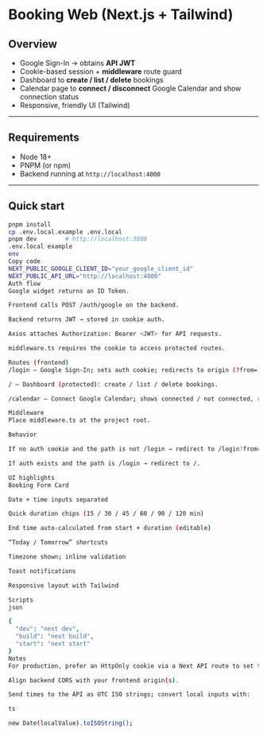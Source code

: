 # Booking Web (Next.js + Tailwind)

## Overview

- Google Sign-In → obtains **API JWT**
- Cookie-based session + **middleware** route guard
- Dashboard to **create / list / delete** bookings
- Calendar page to **connect / disconnect** Google Calendar and show connection status
- Responsive, friendly UI (Tailwind)

---

## Requirements

- Node 18+
- PNPM (or npm)
- Backend running at `http://localhost:4000`

---

## Quick start

```bash
pnpm install
cp .env.local.example .env.local
pnpm dev        # http://localhost:3000
.env.local example
env
Copy code
NEXT_PUBLIC_GOOGLE_CLIENT_ID="your_google_client_id"
NEXT_PUBLIC_API_URL="http://localhost:4000"
Auth flow
Google widget returns an ID Token.

Frontend calls POST /auth/google on the backend.

Backend returns JWT → stored in cookie auth.

Axios attaches Authorization: Bearer <JWT> for API requests.

middleware.ts requires the cookie to access protected routes.

Routes (frontend)
/login — Google Sign-In; sets auth cookie; redirects to origin (?from=).

/ — Dashboard (protected): create / list / delete bookings.

/calendar — Connect Google Calendar; shows connected / not connected, re-authorize, disconnect.

Middleware
Place middleware.ts at the project root.

Behavior

If no auth cookie and the path is not /login → redirect to /login?from=<path>.

If auth exists and the path is /login → redirect to /.

UI highlights
Booking Form Card

Date + time inputs separated

Quick duration chips (15 / 30 / 45 / 60 / 90 / 120 min)

End time auto-calculated from start + duration (editable)

“Today / Tomorrow” shortcuts

Timezone shown; inline validation

Toast notifications

Responsive layout with Tailwind

Scripts
json

{
  "dev": "next dev",
  "build": "next build",
  "start": "next start"
}
Notes
For production, prefer an HttpOnly cookie via a Next API route to set the token server-side.

Align backend CORS with your frontend origin(s).

Send times to the API as UTC ISO strings; convert local inputs with:

ts

new Date(localValue).toISOString();